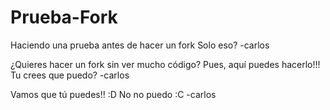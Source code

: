 # Prueba-Fork
Haciendo una prueba antes de hacer un fork
Solo eso? -carlos

¿Quieres hacer un fork sin ver mucho código?
Pues, aquí puedes hacerlo!!!
Tu crees que puedo? -carlos

Vamos que tú puedes!!    :D
No no puedo :C -carlos
